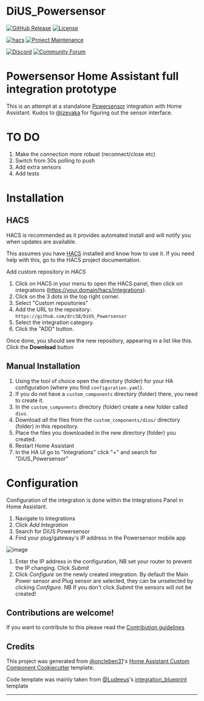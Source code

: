 # DiUS_Powersensor

[![GitHub Release][releases-shield]][releases]
[![License][license-shield]](LICENSE)

[![hacs][hacsbadge]][hacs]
[![Project Maintenance][maintenance-shield]][user_profile]

[![Discord][discord-shield]][discord]
[![Community Forum][forum-shield]][forum]

# Powersensor Home Assistant full integration prototype

This is an attempt at a standalone [Powersensor](https://www.powersensor.com.au) integration with Home Assistant. Kudos to [@izevaka](https://github.com/izevaka/powersensor-home-assistant) for figuring out the sensor interface.

# TO DO

1. Make the connection more robust (reconnect/close etc)
1. Switch from 30s polling to push
2. Add extra sensors
3. Add tests

# Installation

## HACS

HACS is recommended as it provides automated install and will notify you when updates are available.

This assumes you have [HACS](https://github.com/hacs/integration) installed and know how to use it. If you need help with this, go to the HACS project documentation.

Add custom repository in _HACS_

1. Click on HACS in your menu to open the HACS panel, then click on integrations (https://your.domain/hacs/integrations).
1. Click on the 3 dots in the top right corner.
1. Select "Custom repositories"
1. Add the URL to the repository: `https://github.com/drc38/DiUS_Powersensor`
1. Select the integration category.
1. Click the "ADD" button.

Once done, you should see the new repository, appearing in a list like this. Click the **Download** button

## Manual Installation

1. Using the tool of choice open the directory (folder) for your HA configuration (where you find `configuration.yaml`).
2. If you do not have a `custom_components` directory (folder) there, you need to create it.
3. In the `custom_components` directory (folder) create a new folder called `dius`.
4. Download _all_ the files from the `custom_components/dius/` directory (folder) in this repository.
5. Place the files you downloaded in the new directory (folder) you created.
6. Restart Home Assistant
7. In the HA UI go to "Integrations" click "+" and search for "DiUS_Powersensor"

# Configuration

Configuration of the integration is done within the Integrations Panel in Home Assistant.

1. Navigate to Integrations
1. Click _Add Integration_
1. Search for DiUS Powersensor
1. Find your plug/gateway's IP address in the Powersensor mobile app

![image](https://user-images.githubusercontent.com/20024196/173300192-4092430e-3421-4a5c-a422-3ba066e58856.png)

1. Enter the IP address in the configuration, NB set your router to prevent the IP changing. Click _Submit_
2. Click _Configure_ on the newly created integration. By default the Main Power sensor and Plug sensor are selected, they can be unselected by clicking _Configure_. NB If you don't click _Submit_ the sensors will not be created!
<!---->

## Contributions are welcome!

If you want to contribute to this please read the [Contribution guidelines](CONTRIBUTING.md)

## Credits

This project was generated from [@oncleben31](https://github.com/oncleben31)'s [Home Assistant Custom Component Cookiecutter](https://github.com/oncleben31/cookiecutter-homeassistant-custom-component) template.

Code template was mainly taken from [@Ludeeus](https://github.com/ludeeus)'s [integration_blueprint][integration_blueprint] template

---

[integration_blueprint]: https://github.com/custom-components/integration_blueprint
[hacs]: https://hacs.xyz
[hacsbadge]: https://img.shields.io/badge/HACS-Custom-orange.svg?style=for-the-badge
[discord]: https://discord.gg/Qa5fW2R
[discord-shield]: https://img.shields.io/discord/330944238910963714.svg?style=for-the-badge
[exampleimg]: example.png
[forum-shield]: https://img.shields.io/badge/community-forum-brightgreen.svg?style=for-the-badge
[forum]: https://community.home-assistant.io/
[license-shield]: https://img.shields.io/github/license/drc38/DiUS_Powersensor.svg?style=for-the-badge
[maintenance-shield]: https://img.shields.io/badge/maintainer-%40drc38-blue.svg?style=for-the-badge
[releases-shield]: https://img.shields.io/github/release/drc38/DiUS_Powersensor.svg?style=for-the-badge
[releases]: https://github.com/drc38/DiUS_Powersensor/releases
[user_profile]: https://github.com/drc38
